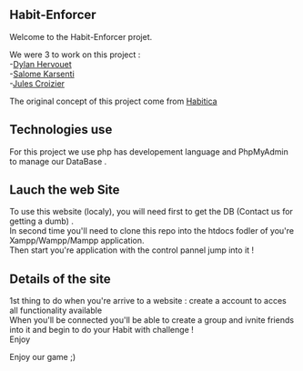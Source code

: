 ## Habit-Enforcer

Welcome to the Habit-Enforcer projet.

We were 3 to work on this project : <br>
-[Dylan Hervouet](https://github.com/hervouetdylan)<br>
-[Salome Karsenti](https://github.com/Ahrusalome)<br>
-[Jules Croizier](https://github.com/roulios44)<br>

The original concept of this project come from [Habitica](https://habitica.com/)<br> 

## Technologies use

For this project we use php has developement language and PhpMyAdmin to manage our DataBase .

## Lauch the web Site

To use this website (localy), you will need first to get the DB (Contact us for getting a dumb) .<br>
In second time you'll need to clone this repo into the htdocs fodler of you're Xampp/Wampp/Mampp application.<br>
Then start you're application with the control pannel jump into it !


## Details of the site
1st thing to do when you're arrive to a website : create a account to acces all functionality available <br>
When you'll be connected you'll be able to create a group and ivnite friends into it and begin to do your Habit with challenge ! <br>
Enjoy

Enjoy our game ;)